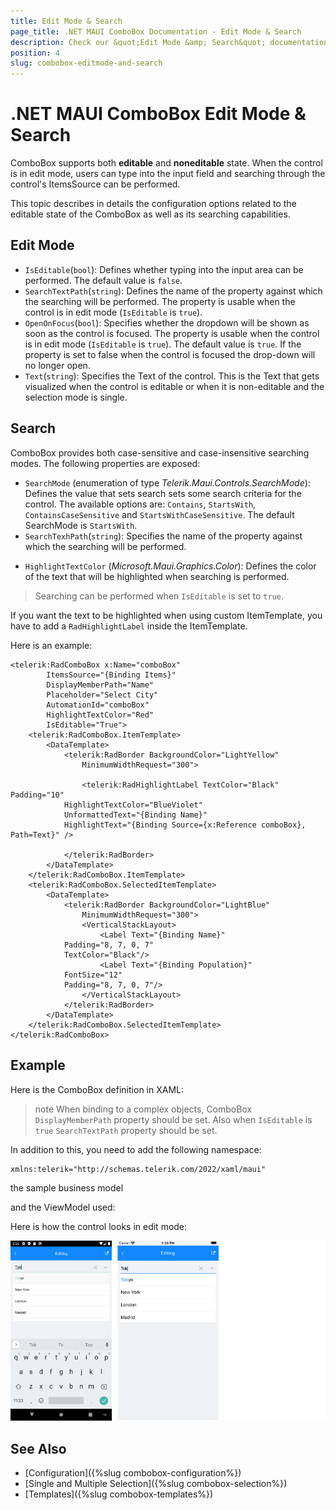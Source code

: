 ```yaml
---
title: Edit Mode & Search
page_title: .NET MAUI ComboBox Documentation - Edit Mode & Search
description: Check our &quot;Edit Mode &amp; Search&quot; documentation article for Telerik UI for .NET MAUI ComboBox.
position: 4
slug: combobox-editmode-and-search
---
```


# .NET MAUI ComboBox Edit Mode & Search

ComboBox supports both **editable** and **noneditable** state. When the control is in edit mode, users can type into the input field and searching through the control's ItemsSource can be performed. 

This topic describes in details the configuration options related to the editable state of the ComboBox as well as its searching capabilities.

## Edit Mode

* `IsEditable`(`bool`): Defines whether typing into the input area can be performed. The default value is `false`.
* `SearchTextPath`(`string`): Defines the name of the property against which the searching will be performed. The property is usable when the control is in edit mode (`IsEditable` is `true`). 
* `OpenOnFocus`(`bool`): Specifies whether the dropdown will be shown as soon as the control is focused. The property is usable when the control is in edit mode (`IsEditable` is `true`).  The default value is `true`. If the property is set to false when the control is focused the drop-down will no longer open.
* `Text`(`string`): Specifies the Text of the control. This is the Text that gets visualized when the control is editable or when it is non-editable and the selection mode is single.

## Search

ComboBox provides both case-sensitive and case-insensitive searching modes. The following properties are exposed:

- `SearchMode` (enumeration of type *Telerik.Maui.Controls.SearchMode*): Defines the value that sets search sets some search criteria for the control. The available options are: `Contains`, `StartsWith`, `ContainsCaseSensitive` and `StartsWithCaseSensitive`. The default SearchMode is `StartsWith`.
- `SearchTexhPath`(`string`): Specifies the name of the property against which the searching will be performed.
* `HighlightTextColor` (*Microsoft.Maui.Graphics.Color*): Defines the color of the text that will be highlighted when searching is performed.

> Searching can be performed when `IsEditable` is set to `true`.

If you want the text to be highlighted when using custom ItemTemplate, you have to add a `RadHighlightLabel` inside the ItemTemplate.

Here is an example:

```XAML
<telerik:RadComboBox x:Name="comboBox"
        ItemsSource="{Binding Items}" 
        DisplayMemberPath="Name"
        Placeholder="Select City"
        AutomationId="comboBox"
        HighlightTextColor="Red"
        IsEditable="True">
    <telerik:RadComboBox.ItemTemplate>
        <DataTemplate>
            <telerik:RadBorder BackgroundColor="LightYellow"
                MinimumWidthRequest="300">

                <telerik:RadHighlightLabel TextColor="Black" Padding="10"
            HighlightTextColor="BlueViolet"
            UnformattedText="{Binding Name}"
            HighlightText="{Binding Source={x:Reference comboBox}, Path=Text}" />

            </telerik:RadBorder>
        </DataTemplate>
    </telerik:RadComboBox.ItemTemplate>
    <telerik:RadComboBox.SelectedItemTemplate>
        <DataTemplate>
            <telerik:RadBorder BackgroundColor="LightBlue"
                MinimumWidthRequest="300">
                <VerticalStackLayout>
                    <Label Text="{Binding Name}"
            Padding="8, 7, 0, 7"
            TextColor="Black"/>
                    <Label Text="{Binding Population}" 
            FontSize="12"
            Padding="8, 7, 0, 7"/>
                </VerticalStackLayout>
            </telerik:RadBorder>
        </DataTemplate>
    </telerik:RadComboBox.SelectedItemTemplate>
</telerik:RadComboBox>
 ```

## Example

Here is the ComboBox definition in XAML:

<snippet id='combobox-editing'/>

>note When binding to a complex objects, ComboBox `DisplayMemberPath` property should be set. Also when `IsEditable` is `true` `SearchTextPath` property should be set.

In addition to this, you need to add the following namespace:

 ```XAML
xmlns:telerik="http://schemas.telerik.com/2022/xaml/maui"
 ```

the sample business model

<snippet id='combobox-city-businessmodel'/>

and the ViewModel used:

<snippet id='combobox-cities-viewmodel'/>

Here is how the control looks in edit mode:

![ComboBox Edit Mode](images/combobox-edit.png)

## See Also

- [Configuration]({%slug combobox-configuration%})
- [Single and Multiple Selection]({%slug combobox-selection%})
- [Templates]({%slug combobox-templates%})
